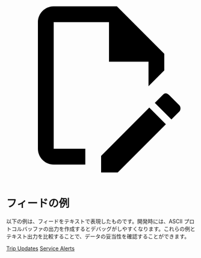 <a class="pencil-link" href="https://github.com/google/transit/edit/master/gtfs-realtime/spec/en/examples/README.md" title="Edit this page" target="_blank">
    <svg class="pencil" xmlns="http://www.w3.org/2000/svg" viewBox="0 0 24 24"><path d="M10 20H6V4h7v5h5v3.1l2-2V8l-6-6H6c-1.1 0-2 .9-2 2v16c0 1.1.9 2 2 2h4v-2m10.2-7c.1 0 .3.1.4.2l1.3 1.3c.2.2.2.6 0 .8l-1 1-2.1-2.1 1-1c.1-.1.2-.2.4-.2m0 3.9L14.1 23H12v-2.1l6.1-6.1 2.1 2.1Z"></path></svg>
  </a>

# フィードの例

以下の例は、フィードをテキストで表現したものです。開発時には、ASCII プロトコルバッファの出力を作成するとデバッグがしやすくなります。これらの例とテキスト出力を比較することで、データの妥当性を確認することができます。

<div class="landing-page">
  <a class="button" href="trip-updates">Trip Updates</a> <a class="button" href="service-alerts">Service Alerts</a>
</div>

